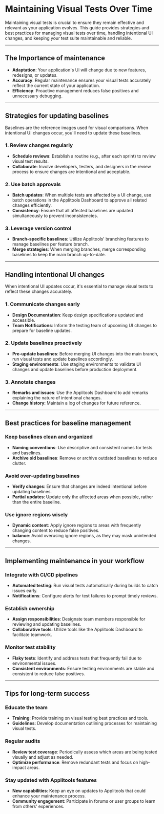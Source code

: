 # Maintaining Visual Tests Over Time

Maintaining visual tests is crucial to ensure they remain effective and relevant as your application evolves. This guide provides strategies and best practices for managing visual tests over time, handling intentional UI changes, and keeping your test suite maintainable and reliable.

---

## The Importance of maintenance

- **Adaptation**: Your application's UI will change due to new features, redesigns, or updates.
- **Accuracy**: Regular maintenance ensures your visual tests accurately reflect the current state of your application.
- **Efficiency**: Proactive management reduces false positives and unnecessary debugging.

---

## Strategies for updating baselines

Baselines are the reference images used for visual comparisons. When intentional UI changes occur, you'll need to update these baselines.

### 1. Review changes regularly

- **Schedule reviews**: Establish a routine (e.g., after each sprint) to review visual test results.
- **Collaborate**: Involve developers, testers, and designers in the review process to ensure changes are intentional and acceptable.

### 2. Use batch approvals

- **Batch updates**: When multiple tests are affected by a UI change, use batch operations in the Applitools Dashboard to approve all related changes efficiently.
- **Consistency**: Ensure that all affected baselines are updated simultaneously to prevent inconsistencies.

### 3. Leverage version control

- **Branch-specific baselines**: Utilize Applitools' branching features to manage baselines per feature branch.
- **Merge strategies**: When merging branches, merge corresponding baselines to keep the main branch up-to-date.

---

## Handling intentional UI changes

When intentional UI updates occur, it's essential to manage visual tests to reflect these changes accurately.

### 1. Communicate changes early

- **Design Documentation**: Keep design specifications updated and accessible.
- **Team Notifications**: Inform the testing team of upcoming UI changes to prepare for baseline updates.

### 2. Update baselines proactively

- **Pre-update baselines**: Before merging UI changes into the main branch, run visual tests and update baselines accordingly.
- **Staging environments**: Use staging environments to validate UI changes and update baselines before production deployment.

### 3. Annotate changes

- **Remarks and issues**: Use the Applitools Dashboard to add remarks explaining the nature of intentional changes.
- **Change history**: Maintain a log of changes for future reference.

---

## Best practices for baseline management

### Keep baselines clean and organized

- **Naming conventions**: Use descriptive and consistent names for tests and baselines.
- **Archive old baselines**: Remove or archive outdated baselines to reduce clutter.

### Avoid over-updating baselines

- **Verify changes**: Ensure that changes are indeed intentional before updating baselines.
- **Partial updates**: Update only the affected areas when possible, rather than the entire baseline.

### Use ignore regions wisely

- **Dynamic content**: Apply ignore regions to areas with frequently changing content to reduce false positives.
- **balance**: Avoid overusing ignore regions, as they may mask unintended changes.

---

## Implementing maintenance in your workflow

### Integrate with CI/CD pipelines

- **Automated testing**: Run visual tests automatically during builds to catch issues early.
- **Notifications**: Configure alerts for test failures to prompt timely reviews.

### Establish ownership

- **Assign responsibilities**: Designate team members responsible for reviewing and updating baselines.
- **Collaborative tools**: Utilize tools like the Applitools Dashboard to facilitate teamwork.

### Monitor test stability

- **Flaky tests**: Identify and address tests that frequently fail due to environmental issues.
- **Consistent environments**: Ensure testing environments are stable and consistent to reduce false positives.

---

## Tips for long-term success

### Educate the team

- **Training**: Provide training on visual testing best practices and tools.
- **Guidelines**: Develop documentation outlining processes for maintaining visual tests.

### Regular audits

- **Review test coverage**: Periodically assess which areas are being tested visually and adjust as needed.
- **Optimize performance**: Remove redundant tests and focus on high-impact areas.

### Stay updated with Applitools features

- **New capabilities**: Keep an eye on updates to Applitools that could enhance your maintenance process.
- **Community engagement**: Participate in forums or user groups to learn from others' experiences.
